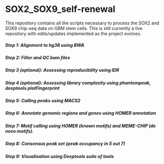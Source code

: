 # SOX2_SOX9_self-renewal
This repository contains all the scripts necessary to process the SOX2 and SOX9 chip-seq data on GBM stem cells. This is still currently a live repository with edits/updates implemented as the project evolves.

##### Step 1: Alignment to hg38 using BWA
##### Step 2: Filter and QC bam files
##### Step 3 (optional): Assessing reproducibility using IDR
##### Step 4 (optional): Assessing library complexity using phantompeak, deeptools plotFingerprint
##### Step 5: Calling peaks using MACS2
##### Step 6: Annotate genomic regions and genes using HOMER annotation
##### Step 7: Motif calling using HOMER (known motifs) and MEME-CHIP (de novo motifs).
##### Step 8: Consensus peak set (peak occupancy in 5 out 7)
##### Step 9: Visualisation using Deeptools suite of tools


